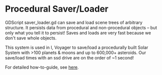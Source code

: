 # Procedural Saver/Loader
GDScript saver_loader.gd can save and load scene trees of arbitrary structure. It persists data from procedural and non-procedural objects – but only what you tell it to persist! Saves and loads are very fast because we don't save whole objects.

This system is used in I, Voyager to save/load a procedurally built Solar System with >100 planets & moons and up to 600,000+ asteroids. Our save/load times with an ssd drive are on the order of ~1 second!

For detailed how-to-guide, see [here](https://ivoyager.dev/forum/index.php?p=/discussion/26/how-to-guide-save-load-persistence-in-your-project).
